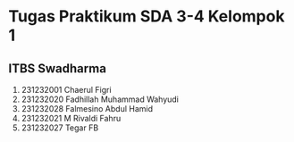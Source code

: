 # Tugas Praktikum SDA 3-4 Kelompok 1
## ITBS Swadharma

1. 231232001 Chaerul Figri 
2. 231232020 Fadhillah Muhammad Wahyudi 
3. 231232028 Falmesino Abdul Hamid
4. ⁠231232021 M Rivaldi Fahru 
5. 231232027 Tegar FB
